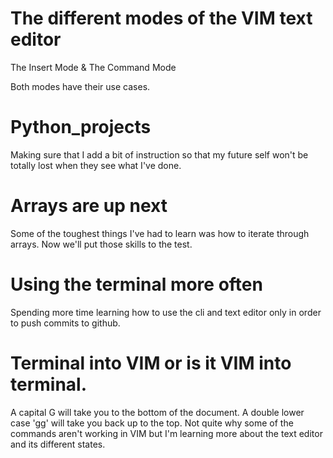 # The different modes of the VIM text editor
 
The Insert Mode & The Command Mode

Both modes have their use cases. 

# Python_projects

Making sure that I add a bit of instruction so that my future self won't be totally lost when they see what I've done. 

# Arrays are up next 

Some of the toughest things I've had to learn was how to iterate through arrays. Now we'll put those skills to the test. 

# Using the terminal more often

Spending more time learning how to use the cli and text editor only in order to push commits to github. 

# Terminal into VIM or is it VIM into terminal. 

A capital G will take you to the bottom of the document.
A double lower case 'gg' will take you back up to the top. Not quite why some of the commands aren't working in VIM but I'm learning more about the text editor and its different states. 
